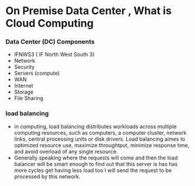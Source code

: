 # On Premise Data Center , What is Cloud Computing
### Data Center (DC) Components 
- IFNWS3 ( IF North West South 3)
- Network
- Security
- Servers (compute)
- WAN
- Internet
- Storage
- File Sharing
### load balancing
- in computing, load balancing distributes workloads across multiple computing resources, such as computers, a computer cluster, network links, central processing units or disk drivers. Load balancing aimes to optimized resource use, maximize throughtput, minimize response time, and avoid overload of any single resource.
- Generally speaking where the requests will come and then the load balancer will be smart enough to find out that this server is has has more cycles get having less load too I will send the request to be processed by this network.
